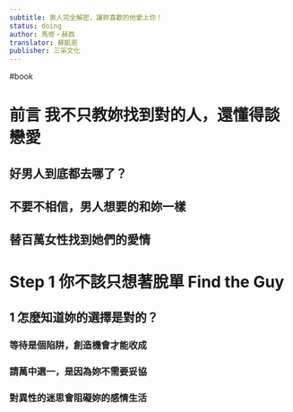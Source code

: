```yaml
---
subtitle: 男人完全解密，讓妳喜歡的他愛上你！
status: doing
author: 馬修・赫西
translator: 蘇凱恩
publisher: 三采文化
---
```

#book 
# 前言 我不只教妳找到對的人，還懂得談戀愛

## 好男人到底都去哪了？

## 不要不相信，男人想要的和妳一樣

## 替百萬女性找到她們的愛情

# Step 1 你不該只想著脫單 Find the Guy

## 1 怎麼知道妳的選擇是對的？

### 等待是個陷阱，創造機會才能收成

### 請萬中選一，是因為妳不需要妥協

### 對異性的迷思會阻礙妳的感情生活

